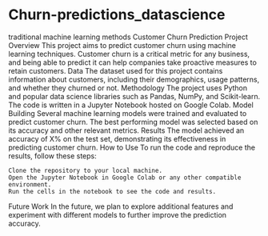 # Churn-predictions_datascience
traditional machine learning methods
Customer Churn Prediction Project
Overview
This project aims to predict customer churn using machine learning techniques. Customer churn is a critical metric for any business, and being able to predict it can help companies take proactive measures to retain customers.
Data
The dataset used for this project contains information about customers, including their demographics, usage patterns, and whether they churned or not.
Methodology
The project uses Python and popular data science libraries such as Pandas, NumPy, and Scikit-learn. The code is written in a Jupyter Notebook hosted on Google Colab.
Model Building
Several machine learning models were trained and evaluated to predict customer churn. The best performing model was selected based on its accuracy and other relevant metrics.
Results
The model achieved an accuracy of X% on the test set, demonstrating its effectiveness in predicting customer churn.
How to Use
To run the code and reproduce the results, follow these steps:

    Clone the repository to your local machine.
    Open the Jupyter Notebook in Google Colab or any other compatible environment.
    Run the cells in the notebook to see the code and results.

Future Work
In the future, we plan to explore additional features and experiment with different models to further improve the prediction accuracy.